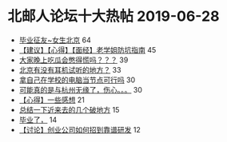# 北邮人论坛十大热帖 2019-06-28

- [毕业征友~女生北京](https://bbs.byr.cn/article/Friends/1930091) 64
- [【建议】【心得】【面经】老学姐防坑指南](https://bbs.byr.cn/article/Job/2038427) 45
- [大家晚上吃瓜会憋得慌吗？？？](https://bbs.byr.cn/article/Food/502831) 39
- [北京有没有耳机试听的地方？](https://bbs.byr.cn/article/DigiLife/308368) 33
- [拿自己在学校的电脑当节点可行吗](https://bbs.byr.cn/article/Talking/6132181) 30
- [可能真的是与杭州无缘了，伤心。。。](https://bbs.byr.cn/article/Feeling/3113970) 30
- [【心得】一些感想](https://bbs.byr.cn/article/WorkLife/1125339) 21
- [总结一下近来去的几个破地方](https://bbs.byr.cn/article/Picture/3244284) 15
- [毕业了，](https://bbs.byr.cn/article/BUPTDNF/49358) 14
- [【讨论】创业公司如何招到靠谱研发](https://bbs.byr.cn/article/Entrepreneurship/25269) 12


